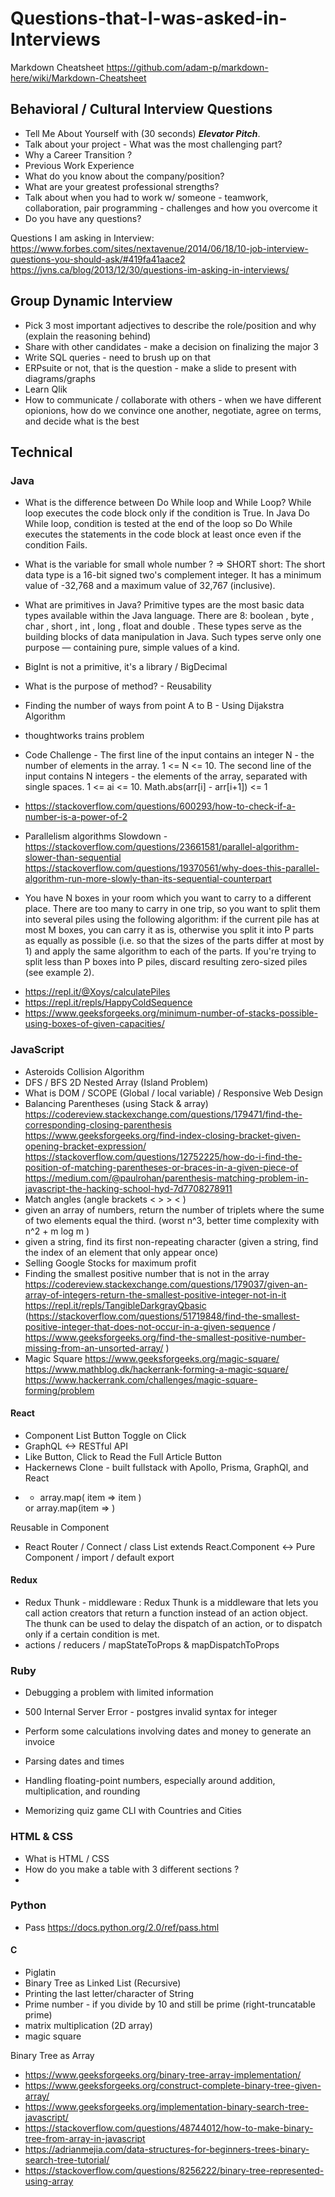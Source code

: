 # Questions-that-I-was-asked-in-Interviews

Markdown Cheatsheet
https://github.com/adam-p/markdown-here/wiki/Markdown-Cheatsheet


## Behavioral / Cultural Interview Questions

* Tell Me About Yourself with (30 seconds) **_Elevator Pitch_**. 
* Talk about your project - What was the most challenging part? 
* Why a Career Transition ? 
* Previous Work Experience
* What do you know about the company/position?
* What are your greatest professional strengths?
* Talk about when you had to work w/ someone - teamwork, collaboration, pair programming - challenges and how you overcome it
* Do you have any questions?

Questions I am asking in Interview:
https://www.forbes.com/sites/nextavenue/2014/06/18/10-job-interview-questions-you-should-ask/#419fa41aace2
https://jvns.ca/blog/2013/12/30/questions-im-asking-in-interviews/


## Group Dynamic Interview
 * Pick 3 most important adjectives to describe the role/position and why (explain the reasoning behind)
 * Share with other candidates - make a decision on finalizing the major 3
 * Write SQL queries - need to brush up on that
 * ERPsuite or not, that is the question - make a slide to present with diagrams/graphs
 * Learn Qlik
 * How to communicate / collaborate with others - when we have different opionions, how do we convince one another, negotiate, agree on terms, and decide what is the best


## Technical

### Java

* What is the difference between Do While loop and While Loop? 
While loop executes the code block only if the condition is True. In Java Do While loop, condition is tested at the end of the loop so Do While executes the statements in the code block at least once even if the condition Fails.

* What is the variable for small whole number ? => SHORT 
short: The short data type is a 16-bit signed two's complement integer. It has a minimum value of -32,768 and a maximum value of 32,767 (inclusive).

* What are primitives in Java?
Primitive types are the most basic data types available within the Java language. There are 8: boolean , byte , char , short , int , long , float and double . These types serve as the building blocks of data manipulation in Java. Such types serve only one purpose — containing pure, simple values of a kind.

- BigInt is not a primitive, it's a library / BigDecimal

*  What is the purpose of method? - Reusability

* Finding the number of ways from point A to B - Using Dijakstra Algorithm 
+ thoughtworks trains problem

* Code Challenge - The first line of the input contains an integer N - the number of elements in the array. 1 <= N <= 10. The second line of the input contains N integers - the elements of the array, separated with single spaces. 1 <= ai <= 10. 
 Math.abs(arr[i] - arr[i+1]) <= 1

* https://stackoverflow.com/questions/600293/how-to-check-if-a-number-is-a-power-of-2
* Parallelism algorithms Slowdown - https://stackoverflow.com/questions/23661581/parallel-algorithm-slower-than-sequential
https://stackoverflow.com/questions/19370561/why-does-this-parallel-algorithm-run-more-slowly-than-its-sequential-counterpart 

- You have N boxes in your room which you want to carry to a different place. There are too many to carry in one trip, so you want to split them into several piles using the following algorithm: if the current pile has at most M boxes, you can carry it as is, otherwise you split it into P parts as equally as possible (i.e. so that the sizes of the parts differ at most by 1) and apply the same algorithm to each of the parts. If you're trying to split less than P boxes into P piles, discard resulting zero-sized piles (see example 2).
* https://repl.it/@Xoys/calculatePiles
* https://repl.it/repls/HappyColdSequence
* https://www.geeksforgeeks.org/minimum-number-of-stacks-possible-using-boxes-of-given-capacities/


### JavaScript

* Asteroids Collision Algorithm
* DFS / BFS 2D Nested Array (Island Problem) 
* What is DOM / SCOPE (Global / local variable) / Responsive Web Design
* Balancing Parentheses (using Stack & array)
 https://codereview.stackexchange.com/questions/179471/find-the-corresponding-closing-parenthesis
 https://www.geeksforgeeks.org/find-index-closing-bracket-given-opening-bracket-expression/
 https://stackoverflow.com/questions/12752225/how-do-i-find-the-position-of-matching-parentheses-or-braces-in-a-given-piece-of
 https://medium.com/@paulrohan/parenthesis-matching-problem-in-javascript-the-hacking-school-hyd-7d7708278911
* Match angles (angle brackets < > > < )
* given an array of numbers, return the number of triplets where the sume of two elements equal the third. (worst n^3, better time complexity with n^2 + m log m )
* given a string, find its first non-repeating character (given a string, find the index of an element that only appear once)
* Selling Google Stocks for maximum profit 
* Finding the smallest positive number that is not in the array 
 https://codereview.stackexchange.com/questions/179037/given-an-array-of-integers-return-the-smallest-positive-integer-not-in-it
 https://repl.it/repls/TangibleDarkgrayQbasic 
 (https://stackoverflow.com/questions/51719848/find-the-smallest-positive-integer-that-does-not-occur-in-a-given-sequence / https://www.geeksforgeeks.org/find-the-smallest-positive-number-missing-from-an-unsorted-array/ )
* Magic Square 
 https://www.geeksforgeeks.org/magic-square/ 
 https://www.mathblog.dk/hackerrank-forming-a-magic-square/
 https://www.hackerrank.com/challenges/magic-square-forming/problem

#### React 
* Component List Button Toggle on Click 
* GraphQL <-> RESTful API 
* Like Button, Click to Read the Full Article Button
* Hackernews Clone - built fullstack with Apollo, Prisma, GraphQl, and React
* <div> <ul> <li> array.map( item => item ) </li> </ul> </div> or array.map(item => <Item key={id} item={item} /> )
 Reusable <Item /> in <List > Component 
* React Router / Connect / class List extends React.Component <-> Pure Component / import / default export
 
#### Redux 
* Redux Thunk - middleware : Redux Thunk is a middleware that lets you call action creators that return a function instead of an action object. The thunk can be used to delay the dispatch of an action, or to dispatch only if a certain condition is met.
* actions / reducers / mapStateToProps & mapDispatchToProps

### Ruby

* Debugging a problem with limited information
 - 500 Internal Server Error - postgres invalid syntax for integer

* Perform some calculations involving dates and money to generate an invoice
 + Parsing dates and times
 - Handling floating-point numbers, especially around addition, multiplication, and rounding
 
* Memorizing quiz game CLI with Countries and Cities

 ### HTML & CSS
* What is HTML / CSS 
* How do you make a table with 3 different sections ? 
* 

### Python
* Pass https://docs.python.org/2.0/ref/pass.html

#### C
 * Piglatin 
 * Binary Tree as Linked List (Recursive)
 * Printing the last letter/character of String
 * Prime number - if you divide by 10 and still be prime (right-truncatable prime)
 * matrix multiplication (2D array) 
 * magic square

Binary Tree as Array 
* https://www.geeksforgeeks.org/binary-tree-array-implementation/
* https://www.geeksforgeeks.org/construct-complete-binary-tree-given-array/
* https://www.geeksforgeeks.org/implementation-binary-search-tree-javascript/ 
* https://stackoverflow.com/questions/48744012/how-to-make-binary-tree-from-array-in-javascript
* https://adrianmejia.com/data-structures-for-beginners-trees-binary-search-tree-tutorial/
* https://stackoverflow.com/questions/8256222/binary-tree-represented-using-array
